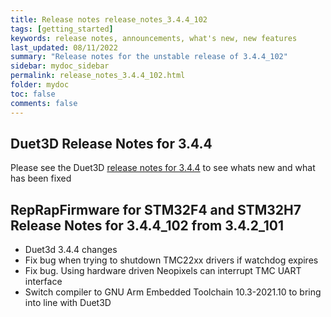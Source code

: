 ```yaml
---
title: Release notes release_notes_3.4.4_102
tags: [getting_started]
keywords: release notes, announcements, what's new, new features
last_updated: 08/11/2022
summary: "Release notes for the unstable release of 3.4.4_102"
sidebar: mydoc_sidebar
permalink: release_notes_3.4.4_102.html
folder: mydoc
toc: false
comments: false
---
```


## Duet3D Release Notes for 3.4.4

Please see the Duet3D [release notes for 3.4.4](https://github.com/Duet3D/RepRapFirmware/wiki/Changelog-RRF-3.x#reprapfirmware-344) to see whats new and what has been fixed

## RepRapFirmware for STM32F4 and STM32H7 Release Notes for 3.4.4_102 from 3.4.2_101

* Duet3d 3.4.4 changes
* Fix bug when trying to shutdown TMC22xx drivers if watchdog expires
* Fix bug. Using hardware driven Neopixels can interrupt TMC UART interface
* Switch compiler to GNU Arm Embedded Toolchain 10.3-2021.10 to bring into line with Duet3D